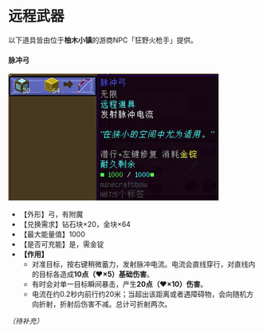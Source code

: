 # 远程武器

以下道具皆由位于**柚木小镇**的游商NPC「狂野火枪手」提供。

#### 脉冲弓
![item](../../assets/images/items/remote-weapons/脉冲弓.png)
- 【外形】弓，有附魔
- 【兑换需求】钻石块×20，金块×64
- 【最大能量值】1000
- 【是否可充能】是，需金锭
- **【作用】**
  + 对准目标，按右键稍微蓄力，发射脉冲电流。电流会直线穿行，对直线内的目标各造成**10点（:heart:×5）基础伤害**。
  + 有时会对单一目标瞬间暴击，产生**20点（:heart:×10）伤害**。
  + 电流在约0.2秒内前行约20米；当超出该距离或者遇障碍物，会向随机方向折射，折射后伤害不减。总计可折射两次。

*（待补充）*